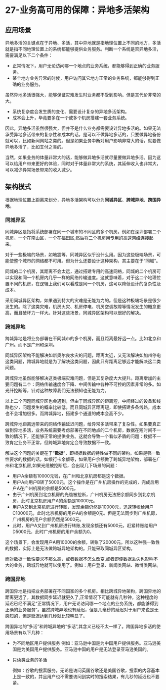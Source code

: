 # 27-业务高可用的保障：异地多活架构

## 应用场景
异地多活的关键点在于异地、多活，其中异地就是指地理位置上不同的地方，多活就是指不同地理位置上的系统都能够提供业务服务。判断一个系统是否异地多活，需要满足以下二个条件：
- 正常情况下，用户无论访问哪一个地点的业务系统，都能够得到正确的业务服务。
- 某个地方业务异常的时候，用户访问其它地方正常的业务系统，都能够得到正确的业务服务。

虽然异地多活很强大，能够保证灾难发生时业务都不受到影响。但是其代价非常的大。
- 系统复杂度会发生质的变化、需要设计复杂的异地多活架构。
- 成本会上升，毕竟要多在一个或多个机房搭建一套业务系统。

因此，异地多活虽然很强大，但并不是什么业务都需要设计异地多活的。如果无法承受异地多活带来的复杂性和成本的话，是可以不做异地多活的，只要做异地备份就可以，比如新闻网站之类的。但是如果业务中断对用户影响非常大的话，就要做异地多活了，比如支付之类的。

当然，如果业务的体量非常大的话，能够做异地多活就尽量要做异地多活。因为这可以给用户带来更好的体验，同时对于体量非常大的系统，其延伸收入也非常大，可以减少异常场景带来的收入减少。

## 架构模式

根据地理位置上距离来划分，异地多活架构可以分为**同城异区**、**跨城异地**、**跨国异地**。

### 同城异区

同城异区是指将系统部署在同一个城市的不同区的多个机房。例如在深圳部署二个机房，一个在南山区，一个在福田区,然后将二个机房用专用的高速网络连接起来。

对于一些极端的场景，如地震等，同城异区似乎没什么用。因为这些极端场景，可能使整个城市的网络都不可用。但为什么还要设计这种架构，其主要在于“同城”。

同城的二个机房，其距离不会太远，通过搭建专用的高速网络，同城的二个机房可以实现和同一个机房内几乎一样的网络传输速度。这就意味着，对于这二个地理位置不同的机房，在逻辑上我们可以看成是同一个机房，这可以降低设计的复杂性及成本。

采用同城异区架构，如果遇到特大的灾难是无能为力的。但是这种极端场景是很少发生的。除了这类灾难，机房火灾、机房停电、机房空调故障等情况发生的概念更高，而且破坏力一样大。针对这些场景，同城异区架构可以很好的解决。

### 跨城异地

跨城异地是将业务部署在不同城市的多个机房，而且距离最好远一点。比如北京和广州。而不是广州和深圳。

同城异区架构不能解决如新奥尔良水灾的问题，距离太近，又无法解决如加州停电这类问题，跨城异地就是为了解决这类问题，因此只有距离足够远才能解决这二类问题。

跨城异地虽然能够解决这类极端灾难问题，但是其复杂度大大提升。距离增加的主要问题有二个：网络传输速度会下降、中间传输中各种不可控的因素非常的多。如光纤挖断等，针对这种故障我们无法预知也无能为力。

以上二个问题同城异区也会遇到，但由于同城异区的距离短，中间经过的设备和线路也少，问题发生的概率比较低。而且同城异区距离短，即使搭建多条线路，成本也不会增加很多。而跨城异地，搭建多个通道的成本会高不少。

跨城异地距离远带来的网络传输延迟问题，给异常多活带来了复杂性。如果要真正做到异地多活，业务系统需要考虑部署在不同地点的二个机房，数据在短时间不一致的情况下，还能够正常的提供业务。这就会导致一个看似矛盾的问题：数据不一致肯定业务不正常，但跨城异地肯定会导致数据不一致。

解决这个问题的关键在于“**数据**”，即根据数据的特性做不同的架构。如果是强一致性要求的数据的话，如银行卡余额等，如果用户余额做了跨城异地架构，部署在广州和北京机房,如果光缆被挖断后，会出现几下场景的问题：
- 用户A余额有10000元钱，在广州和北京机房都是这个数据。
- 用户A向用户B转了5000元，这个操作是在广州机房操作的完成的，完成后用户A在广州机房的余额是5000元。
- 由于广州机房到北京机房的光缆被挖断，广州机房无法把余额同步到北京机房，此时北京机房用户A的余额是10000元。
- 用户A又到北京机房进行转账，发现余额仍然是10000元，迅速转帐给用户C10000元，此时北京机房的用户A的余额是0元。但是无法同步到广州机房，广州机房的用户余额仍然是5000元。
- 此时，用户A又到广州机房进行转账,发现余额还有5000元，赶紧转账给用户D5000元，此时广州机房的用户余额为0。

这个场景下，会发现用户A用10000的余额，转账了20000元。所以这种强一致性的数据，实际上是无法做跨城异地架构的。只能采取同城异区架构。

而对数据一致性要求不那么高，或者数据不怎么改变,或者即便数据丢失也影响不大的业务，跨城异地就可以使用了。例如：用户登录、新闻类网站、微博类网站。

### 跨国异地

跨国异地是指把业务部署在不同国家的多个机房。相比跨城异地架构，跨国异地的距离更远了，其数据同步延迟就更久了,正常情况下可能就有几秒钟。这种程度的延迟已经不满足“正常情况下，用户无论访问哪一个地点的业务系统，都能够得到正确的业务服务”。虽然跨城异地也有延迟，但是几毫秒的延迟对于用户来说是无感知的，但是延迟达到几秒就比较明显了。

跨国异地的“多活”和跨城异地的“多活”,其含义已经不太一样了。跨国异地多活的使用场景有以下几种：
- 为不同地区用户提供服务
    例如：亚马逊中国是为中国用户提供服务。亚马逊美国是为美国用户提供服务。亚马逊中国的用户是无法登录亚马逊美国的。

- 只读类业务的多活

    例如：谷歌的搜索服务，无论是访问英国谷歌还是美国谷歌，搜索的内容基本上是一致的，并且用户也不需要访问到实时的搜索结果，有几秒的延迟也不要紧。

